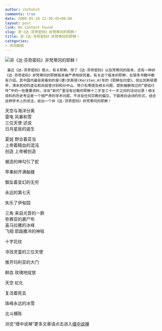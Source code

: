 ```yaml
---
author: chzhshch
comments: true
date: 2006-05-20 22:30:45+00:00
layout: post
link: No Content Found
slug: 非《达·芬奇密码》非梵蒂冈的耶稣！
title: 非《达·芬奇密码》非梵蒂冈的耶稣！
categories:
- 诗词曲赋
---
```


			

                                                                    

![非《达·芬奇密码》非梵蒂冈的耶稣！](http://simg.sinajs.cn/blog7style/images/common/sg_trans.gif)

    

     最近《达·芬奇密码》很火，有关耶稣，除了《达·芬奇密码》以及梵蒂冈的版本，还有一种非《达·芬奇密码》非梵蒂冈的耶稣版本被严肃地研究着。有关这个版本的耶稣，在很多书籍中都有介绍。其中国内最容易看到的是(德)凯斯顿(Kersten,H)写的《耶稣在印度》。但比凯斯顿更早，清末民初的虚云和尚就曾分别和孙中山、蒋介石等提及相关问题，提到被删改过的“使徒行传”中的一些重要资料，涉及“新约”里没有记载的耶稣十二岁至三十一岁之间的活动记录！相关资料的历史考证是一个很严肃的学术问题，不涉及任何宗教的偏见，下面用白话诗的形式，结合这种学术上的说法，给出一个非《达·芬奇密码》非梵蒂冈的耶稣！

                                                                                                                               

                                                                      
天空与海洋分离  
雷电  风暴和雪  
三位天使  述说  
日月星辰的诞生

  
夏娃 野合着亚当  
上帝着精血的混沌  
创造 上帝被创造

被造的神勾引了蛇

  
苹果树开满骷髅

飘坠着变幻的无穷

永远的第七天 

失乐了伊甸园

  
三角 来自光音的一群  
弥赛亚的裹尸布   
喜马拉雅的冰峰  
飞翔 耶路撒冷的神毯

  
十字花纹 

寻找灵童的三位天使 

推开玛利亚的大门 

鲜血 玫瑰地绽放 

天空 虹化

复活着死去 

珠峰永远的冰雪 

北斗横陈

浏览“缠中说禅”更多文章请点击进入[缠中说禅](http://blog.sina.com.cn/m/chzhshch)
